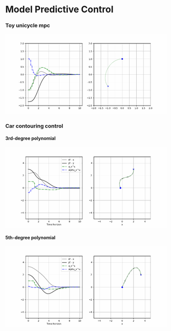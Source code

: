 # Model Predictive Control

### Toy unicycle mpc
![mpc](test_mpc.gif)

### Car contouring control
#### 3rd-degree polynomial
![3_mpcc](test_mpcc.gif)

#### 5th-degree polynomial
![5_mpcc](test_mpcc_1.gif)